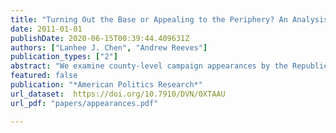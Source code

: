 ```yaml
---
title: "Turning Out the Base or Appealing to the Periphery? An Analysis of County-Level Candidate Appearances in the 2008 Presidential Campaign"
date: 2011-01-01
publishDate: 2020-06-15T00:39:44.409631Z
authors: ["Lanhee J. Chen", "Andrew Reeves"]
publication_types: ["2"]
abstract: "We examine county-level campaign appearances by the Republican and Democratic tickets during the 2008 general election. Our analysis reveals that the McCain-Palin ticket campaigned in a way that was quite different from the Obama-Biden ticket. McCain-Palin pursued a “base” strategy that was focused on counties where Bush-Cheney performed well in 2004. They also stayed away from counties that showed vote swings from 2000 to 2004 or population growth. On the other hand, the performance of the Kerry- Edwards ticket in 2004 was a very weak predictor of where Obama-Biden campaigned in 2008. They pursued a “peripheral” strategy that targeted counties that had experienced significant population growth. Their efforts to target peripheral, rather than base constituencies, have significant implica- tions for our understanding of presidential campaign strategy."
featured: false
publication: "*American Politics Research*"
url_dataset:  https://doi.org/10.7910/DVN/0XTAAU
url_pdf: "papers/appearances.pdf"

---
```


